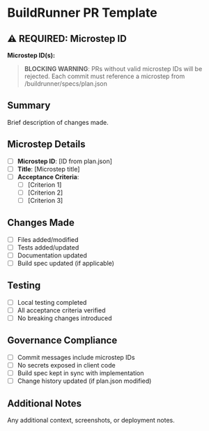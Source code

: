 # BuildRunner PR Template

## ⚠️ REQUIRED: Microstep ID
**Microstep ID(s):** <!-- e.g., p4.s2.ms1, p4.s2.ms2 -->

> **BLOCKING WARNING**: PRs without valid microstep IDs will be rejected. 
> Each commit must reference a microstep from /buildrunner/specs/plan.json

## Summary
Brief description of changes made.

## Microstep Details
- [ ] **Microstep ID**: [ID from plan.json]
- [ ] **Title**: [Microstep title]
- [ ] **Acceptance Criteria**: 
  - [ ] [Criterion 1]
  - [ ] [Criterion 2]
  - [ ] [Criterion 3]

## Changes Made
- [ ] Files added/modified
- [ ] Tests added/updated
- [ ] Documentation updated
- [ ] Build spec updated (if applicable)

## Testing
- [ ] Local testing completed
- [ ] All acceptance criteria verified
- [ ] No breaking changes introduced

## Governance Compliance
- [ ] Commit messages include microstep IDs
- [ ] No secrets exposed in client code
- [ ] Build spec kept in sync with implementation
- [ ] Change history updated (if plan.json modified)

## Additional Notes
Any additional context, screenshots, or deployment notes.
